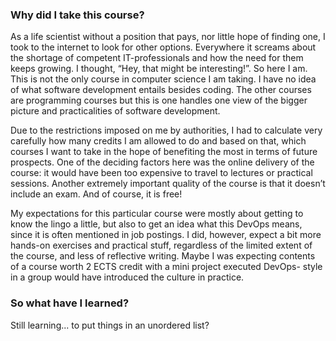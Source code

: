 ### Why did I take this course?
As a life scientist without a position that pays, nor little hope of finding one, I took to the internet to look for other options. Everywhere it screams about the shortage of competent IT-professionals and how the need for them keeps growing. I thought, “Hey, that might be interesting!”. So here I am. This is not the only course in computer science I am taking. I have no idea of what software development entails besides coding. The other courses are programming courses but this is one handles one view of the bigger picture and practicalities of software development. 

Due to the restrictions imposed on me by authorities, I had to calculate very carefully how many credits I am allowed to do and based on that, which courses I want to take in the hope of benefiting the most in terms of future prospects. One of the deciding factors here was the online delivery of the course: it would have been too expensive to travel to lectures or practical sessions. Another extremely important quality of the course is that it doesn’t include an exam. And of course, it is free!

My expectations for this particular course were mostly about getting to know the lingo a little, but also to get an idea what this DevOps means, since it is often mentioned in job postings. I did, however, expect a bit more hands-on exercises and practical stuff, regardless of the limited extent of the course, and less of reflective writing. Maybe I was expecting contents of a course worth 2 ECTS credit with a mini project executed DevOps- style in a group would have introduced the culture in practice. 


### So what have I learned?
Still learning... to put things in an unordered list?
